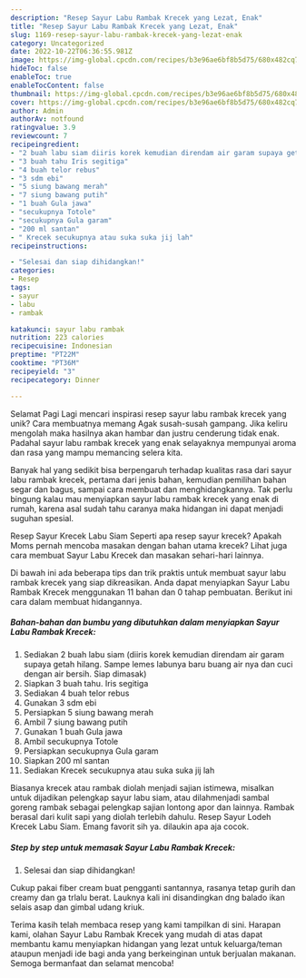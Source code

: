 ```yaml
---
description: "Resep Sayur Labu Rambak Krecek yang Lezat, Enak"
title: "Resep Sayur Labu Rambak Krecek yang Lezat, Enak"
slug: 1169-resep-sayur-labu-rambak-krecek-yang-lezat-enak
category: Uncategorized
date: 2022-10-22T06:36:55.981Z
image: https://img-global.cpcdn.com/recipes/b3e96ae6bf8b5d75/680x482cq70/sayur-labu-rambak-krecek-foto-resep-utama.jpg
hideToc: false
enableToc: true
enableTocContent: false
thumbnail: https://img-global.cpcdn.com/recipes/b3e96ae6bf8b5d75/680x482cq70/sayur-labu-rambak-krecek-foto-resep-utama.jpg
cover: https://img-global.cpcdn.com/recipes/b3e96ae6bf8b5d75/680x482cq70/sayur-labu-rambak-krecek-foto-resep-utama.jpg
author: Admin
authorAv: notfound
ratingvalue: 3.9
reviewcount: 7
recipeingredient:
- "2 buah labu siam diiris korek kemudian direndam air garam supaya getah hilang Sampe lemes labunya baru buang air nya dan cuci dengan air bersih Siap dimasak"
- "3 buah tahu Iris segitiga"
- "4 buah telor rebus"
- "3 sdm ebi"
- "5 siung bawang merah"
- "7 siung bawang putih"
- "1 buah Gula jawa"
- "secukupnya Totole"
- "secukupnya Gula garam"
- "200 ml santan"
- " Krecek secukupnya atau suka suka jij lah"
recipeinstructions:

- "Selesai dan siap dihidangkan!"
categories:
- Resep
tags:
- sayur
- labu
- rambak

katakunci: sayur labu rambak 
nutrition: 223 calories
recipecuisine: Indonesian
preptime: "PT22M"
cooktime: "PT36M"
recipeyield: "3"
recipecategory: Dinner

---
```



Selamat Pagi Lagi mencari inspirasi resep sayur labu rambak krecek yang unik? Cara membuatnya memang Agak susah-susah gampang. Jika keliru mengolah maka hasilnya akan hambar dan justru cenderung tidak enak. Padahal sayur labu rambak krecek yang enak selayaknya mempunyai aroma dan rasa yang mampu memancing selera kita.


Banyak hal yang sedikit bisa berpengaruh terhadap kualitas rasa dari sayur labu rambak krecek, pertama dari jenis bahan, kemudian pemilihan bahan segar dan bagus, sampai cara membuat dan menghidangkannya. Tak perlu bingung kalau mau menyiapkan sayur labu rambak krecek yang enak di rumah, karena asal sudah tahu caranya maka hidangan ini dapat menjadi suguhan spesial.

Resep Sayur Krecek Labu Siam Seperti apa resep sayur krecek? Apakah Moms pernah mencoba masakan dengan bahan utama krecek? Lihat juga cara membuat Sayur Labu Krecek dan masakan sehari-hari lainnya.


Di bawah ini ada beberapa tips dan trik praktis untuk membuat sayur labu rambak krecek yang siap dikreasikan. Anda dapat menyiapkan Sayur Labu Rambak Krecek menggunakan 11 bahan dan 0 tahap pembuatan. Berikut ini cara dalam membuat hidangannya.

<!--inarticleads1-->

##### Bahan-bahan dan bumbu yang dibutuhkan dalam menyiapkan Sayur Labu Rambak Krecek:

1. Sediakan 2 buah labu siam (diiris korek kemudian direndam air garam supaya getah hilang. Sampe lemes labunya baru buang air nya dan cuci dengan air bersih. Siap dimasak)
1. Siapkan 3 buah tahu. Iris segitiga
1. Sediakan 4 buah telor rebus
1. Gunakan 3 sdm ebi
1. Persiapkan 5 siung bawang merah
1. Ambil 7 siung bawang putih
1. Gunakan 1 buah Gula jawa
1. Ambil secukupnya Totole
1. Persiapkan secukupnya Gula garam
1. Siapkan 200 ml santan
1. Sediakan  Krecek secukupnya atau suka suka jij lah


Biasanya krecek atau rambak diolah menjadi sajian istimewa, misalkan untuk dijadikan pelengkap sayur labu siam, atau dilahmenjadi sambal goreng rambak sebagai pelengkap sajian lontong apor dan lainnya. Rambak berasal dari kulit sapi yang diolah terlebih dahulu. Resep Sayur Lodeh Krecek Labu Siam. Emang favorit sih ya. dilaukin apa aja cocok. 

<!--inarticleads2-->

##### Step by step untuk memasak Sayur Labu Rambak Krecek:


1. Selesai dan siap dihidangkan!

Cukup pakai fiber cream buat pengganti santannya, rasanya tetap gurih dan creamy dan ga trlalu berat. Lauknya kali ini disandingkan dng balado ikan selais asap dan gimbal udang kriuk. 

Terima kasih telah membaca resep yang kami tampilkan di sini. Harapan kami, olahan Sayur Labu Rambak Krecek yang mudah di atas dapat membantu kamu menyiapkan hidangan yang lezat untuk keluarga/teman ataupun menjadi ide bagi anda yang berkeinginan untuk berjualan makanan. Semoga bermanfaat dan selamat mencoba!
